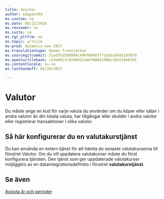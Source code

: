 ```yaml
---
title: Valutor
author: edupont04
ms.custom: na
ms.date: 09/22/2016
ms.reviewer: na
ms.suite: na
ms.tgt_pltfrm: na
ms.topic: article
ms-prod: dynamics-nav-2017
ms.translationtype: Human Translation
ms.sourcegitcommit: 51adfb3588099c496f0946ff71da5c6fe518f070
ms.openlocfilehash: c2de6813c8160915adef88841998c3d321de63d1
ms.contentlocale: sv-se
ms.lasthandoff: 06/26/2017

---
```


# <a name="currencies"></a>Valutor
Du måste ange en kod för varje valuta du använder om du köper eller säljer i andra valutor än din lokala valuta, har tillgångar eller skulder i andra valutor eller registrerar transaktioner i olika valutor.  

## <a name="set-up-a-currency-exchange-rate-service"></a>Så här konfigurerar du en valutakurstjänst
Du kan använda en extern tjänst för att hämta de senaste valutakurserna till fönstret Valutor. Om du vill uppdatera valutakurser måste du först konfigurera tjänsten.
Den tjänst som ger uppdaterade valutakurser möjliggörs av en dataintegrationsdefinitio i fönstret **valutakurstjänst**.  

## <a name="see-also"></a>Se även
[Avsluta år och perioder](year-close-years-periods.md)

